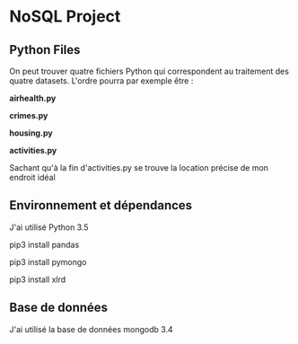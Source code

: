 # NoSQL Project

## Python Files

On peut trouver quatre fichiers Python qui correspondent au traitement des quatre datasets. L'ordre pourra par exemple être :

**airhealth.py**

**crimes.py**

**housing.py**

**activities.py**

Sachant qu'à la fin d'activities.py se trouve la location précise de mon endroit idéal

## Environnement et dépendances

J'ai utilisé Python 3.5

pip3 install pandas

pip3 install pymongo

pip3 install xlrd

## Base de données

J'ai utilisé la base de données mongodb 3.4
